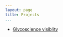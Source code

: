 ```yaml
---
layout: page
title: Projects
...
```


* [Glycoscience visiblity](https://github.com/the-human-glycome-project/visibility/issues)
